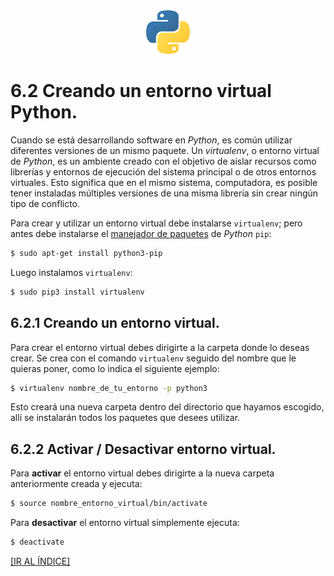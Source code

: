<div align = "center">
    <img src = "imagenes/logo_python.jpeg" />
</div>

# 6.2 Creando un entorno virtual Python.

Cuando se está desarrollando software en *Python*, es común utilizar diferentes versiones de un mismo paquete. Un *virtualenv*, o entorno virtual de *Python*, es un ambiente creado con el objetivo de aislar recursos como librerías y entornos de ejecución del sistema principal o de otros entornos virtuales. Esto significa que en el mismo sistema, computadora, es posible tener instaladas múltiples versiones de una misma librería sin crear ningún tipo de conflicto.

Para crear y utilizar un entorno virtual debe instalarse `virtualenv`; pero antes debe instalarse el [manejador de paquetes](instalador_paquetes_pip.md) de *Python* `pip`:
```bash
$ sudo apt-get install python3-pip
```
Luego instalamos `virtualenv`:
```bash
$ sudo pip3 install virtualenv
```

## 6.2.1 Creando un entorno virtual.

Para crear el entorno virtual debes dirigirte a la carpeta donde lo deseas crear. Se crea con el comando `virtualenv` seguido del nombre que le quieras poner, como lo indica el siguiente ejemplo:
```bash
$ virtualenv nombre_de_tu_entorno -p python3
```
Esto creará una nueva carpeta dentro del directorio que hayamos escogido, allí se instalarán todos los paquetes que desees utilizar.

## 6.2.2 Activar / Desactivar entorno virtual.

Para **activar** el entorno virtual debes dirigirte a la nueva carpeta anteriormente creada y ejecuta:
```bash
$ source nombre_entorno_virtual/bin/activate
```
Para **desactivar** el entorno virtual simplemente ejecuta:
```bash
$ deactivate
```
<a href = "https://github.com/ejdecena/tutorial_python">[IR AL ÍNDICE]</a>